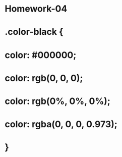 # Homework-04

# .color-black {

# color: #000000;

# color: rgb(0, 0, 0);

# color: rgb(0%, 0%, 0%);

# color: rgba(0, 0, 0, 0.973);

# }
